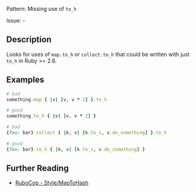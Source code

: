Pattern: Missing use of `to_h`

Issue: -

## Description

Looks for uses of `map.to_h` or `collect.to_h` that could be written with just `to_h` in Ruby >= 2.6.

## Examples

```ruby
# bad
something.map { |v| [v, v * 2] }.to_h

# good
something.to_h { |v| [v, v * 2] }

# bad
{foo: bar}.collect { |k, v| [k.to_s, v.do_something] }.to_h

# good
{foo: bar}.to_h { |k, v| [k.to_s, v.do_something] }
```

## Further Reading

* [RuboCop - Style/MapToHash](https://docs.rubocop.org/rubocop/cops_style.html#stylemaptohash)
